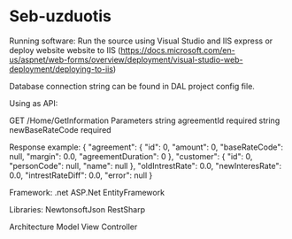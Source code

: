 # Seb-uzduotis

Running software:
Run the source using Visual Studio and IIS express or deploy website website to IIS (https://docs.microsoft.com/en-us/aspnet/web-forms/overview/deployment/visual-studio-web-deployment/deploying-to-iis)

Database connection string can be found in DAL project config file.

Using as API:

GET /Home/GetInformation
Parameters
string  agreementId       required
string  newBaseRateCode   required

Response example:
{
  "agreement": {
          "id": 0,
          "amount": 0,
          "baseRateCode": null,
          "margin": 0.0,
          "agreementDuration": 0
        },
  "customer": {
          "id": 0,
          "personCode": null,
          "name": null
        },
  "oldIntrestRate": 0.0,
  "newInteresRate": 0.0,
  "intrestRateDiff": 0.0,
  "error": null
}


Framework:
.net
ASP.Net
EntityFramework

Libraries:
NewtonsoftJson
RestSharp

Architecture
Model View Controller
